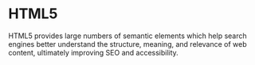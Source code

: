 # HTML5
HTML5 provides large numbers of semantic elements which help search engines better understand the structure, meaning, and relevance of web content, ultimately improving SEO and accessibility.
